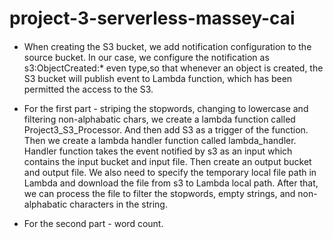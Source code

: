 # project-3-serverless-massey-cai

####  

* When creating the S3 bucket, we add notification configuration to the source bucket. In our case, we configure the notification as s3:ObjectCreated:* even type,so that whenever an object is created, the S3 bucket will publish event to Lambda function, which has been permitted the access to the S3. 

* For the first part - striping the stopwords, changing to lowercase and filtering non-alphabatic chars, we create a lambda function called Project3_S3_Processor. And then add S3 as a trigger of the function. Then we create a lambda handler function called lambda_handler. Handler function takes the event notified by s3 as an input which contains the input bucket and input file. Then create an output bucket and output file. We also need to specify the temporary local file path in Lambda and download the file from s3 to Lambda local path. After that, we can process the file to filter the stopwords, empty strings, and non-alphabatic characters in the string.  

* For the second part - word count.
